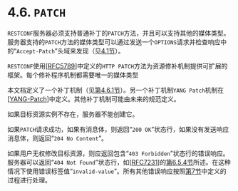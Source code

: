 # 4.6. `PATCH`

`RESTCONF`服务器必须支持普通补丁的`PATCH`方法，并且可以支持其他的媒体类型。服务器支持的`PATCH`方法的媒体类型可以通过发送一个`OPTIONS`请求并检查响应中的“`Accept-Patch`”头域来发现（见[4.1节](4.1.md)）。

`RESTCONF`使用[[RFC5789](https://tools.ietf.org/html/rfc5789)]中定义的`HTTP PATCH`方法为资源修补机制提供可扩展的框架。每个修补程序机制都需要唯一的媒体类型

本文档定义了一个补丁机制（见[第4.6.1节](4.6.1.md)）。另一个补丁机制`YANG Patch`机制在[[YANG-Patch](https://tools.ietf.org/html/rfc8040#ref-YANG-Patch)]中定义。其他补丁机制可能由未来的规范定义。

如果目标资源实例不存在，服务器不能创建它。

如果`PATCH`请求成功，如果有消息体，则返回“`200 OK`”状态行，如果没有发送响应消息体，则返回“`204 No Content`”。

如果用户无权修改目标资源，则应返回包含“`403 Forbidden`”状态行的错误响应。服务器可以返回“`404 Not Found`”状态行，如[[RFC7231](https://tools.ietf.org/html/rfc7231)]的[第6.5.4节](https://tools.ietf.org/html/rfc7231#section-6.5.4)所述。在这种情况下使用错误标签值“`invalid-value`”。所有其他错误响应按照[第7节](../section-7/README.md)中定义的过程进行处理。
